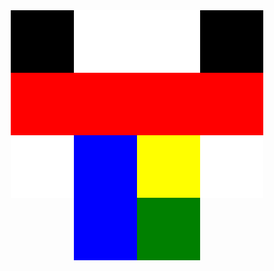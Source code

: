<!DOCTYPE html>
<html>
<head>
	<title>CSS Layout</title>
    <meta name="viewport" content="width=device-width, initial-scale=1.0">
    <style>
    *{
	margin: 0;
	padding: 0;
	box-sizing: border-box;
    }
    div {
        height: 100px;
    }
    .bg-blue{
        background: blue;
    }
    .bg-black{
        background: black;
    }
    .bg-red{
        background: red;  
    }
    .bg-yellow{
        background: yellow;
    }
    .bg-green{
        background: green;
    }
    .bg-white{
        background: white;
    }
    .w-100{
        width: 100%;
    }
    .w-50{
        width: 50%;
    }
    .w-25{
        width: 25%;
    }
    .float-left{
        float: left;
    }
    .float-right{
        float: right;
    }
    .h-200{
        height: 200px;
    }
    </style>
</head>
<body>
        <div class="bg-black w-25 float-left"></div>
        <div class="bg-white w-50 float-left"></div>
        <div class="bg-black w-25 float-right"></div>
        <div class="bg-red float-left w-100"></div>
        <div class="bg-white w-25 float-left"></div>
        <div class="bg-blue w-25 float-left h-200"></div>
        <div class="bg-yellow w-25 float-left"></div>
        <div class="bg-white w-25 float-right"></div>
        <div class="bg-green w-25 float-left"></div>
</body>
